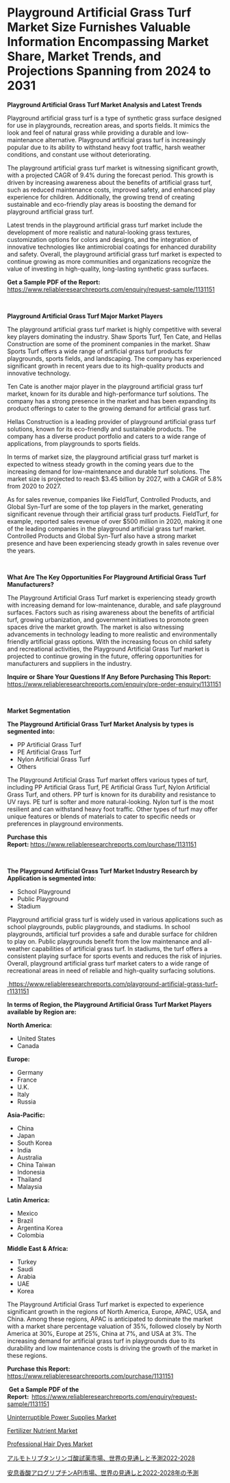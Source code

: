 <p><h1>Playground Artificial Grass Turf Market Size Furnishes Valuable Information Encompassing Market Share, Market Trends, and Projections Spanning from 2024 to 2031</h1></p><p><strong>Playground Artificial Grass Turf Market Analysis and Latest Trends</strong></p>
<p><p>Playground artificial grass turf is a type of synthetic grass surface designed for use in playgrounds, recreation areas, and sports fields. It mimics the look and feel of natural grass while providing a durable and low-maintenance alternative. Playground artificial grass turf is increasingly popular due to its ability to withstand heavy foot traffic, harsh weather conditions, and constant use without deteriorating.</p><p>The playground artificial grass turf market is witnessing significant growth, with a projected CAGR of 9.4% during the forecast period. This growth is driven by increasing awareness about the benefits of artificial grass turf, such as reduced maintenance costs, improved safety, and enhanced play experience for children. Additionally, the growing trend of creating sustainable and eco-friendly play areas is boosting the demand for playground artificial grass turf.</p><p>Latest trends in the playground artificial grass turf market include the development of more realistic and natural-looking grass textures, customization options for colors and designs, and the integration of innovative technologies like antimicrobial coatings for enhanced durability and safety. Overall, the playground artificial grass turf market is expected to continue growing as more communities and organizations recognize the value of investing in high-quality, long-lasting synthetic grass surfaces.</p></p>
<p><strong>Get a Sample PDF of the Report:&nbsp;</strong> <a href="https://www.reliableresearchreports.com/enquiry/request-sample/1131151">https://www.reliableresearchreports.com/enquiry/request-sample/1131151</a></p>
<p>&nbsp;</p>
<p><strong>Playground Artificial Grass Turf Major Market Players</strong></p>
<p><p>The playground artificial grass turf market is highly competitive with several key players dominating the industry. Shaw Sports Turf, Ten Cate, and Hellas Construction are some of the prominent companies in the market. Shaw Sports Turf offers a wide range of artificial grass turf products for playgrounds, sports fields, and landscaping. The company has experienced significant growth in recent years due to its high-quality products and innovative technology.</p><p>Ten Cate is another major player in the playground artificial grass turf market, known for its durable and high-performance turf solutions. The company has a strong presence in the market and has been expanding its product offerings to cater to the growing demand for artificial grass turf.</p><p>Hellas Construction is a leading provider of playground artificial grass turf solutions, known for its eco-friendly and sustainable products. The company has a diverse product portfolio and caters to a wide range of applications, from playgrounds to sports fields.</p><p>In terms of market size, the playground artificial grass turf market is expected to witness steady growth in the coming years due to the increasing demand for low-maintenance and durable turf solutions. The market size is projected to reach $3.45 billion by 2027, with a CAGR of 5.8% from 2020 to 2027.</p><p>As for sales revenue, companies like FieldTurf, Controlled Products, and Global Syn-Turf are some of the top players in the market, generating significant revenue through their artificial grass turf products. FieldTurf, for example, reported sales revenue of over $500 million in 2020, making it one of the leading companies in the playground artificial grass turf market. Controlled Products and Global Syn-Turf also have a strong market presence and have been experiencing steady growth in sales revenue over the years.</p></p>
<p>&nbsp;</p>
<p><strong>What Are The Key Opportunities For Playground Artificial Grass Turf Manufacturers?</strong></p>
<p><p>The Playground Artificial Grass Turf market is experiencing steady growth with increasing demand for low-maintenance, durable, and safe playground surfaces. Factors such as rising awareness about the benefits of artificial turf, growing urbanization, and government initiatives to promote green spaces drive the market growth. The market is also witnessing advancements in technology leading to more realistic and environmentally friendly artificial grass options. With the increasing focus on child safety and recreational activities, the Playground Artificial Grass Turf market is projected to continue growing in the future, offering opportunities for manufacturers and suppliers in the industry.</p></p>
<p><strong>Inquire or Share Your Questions If Any Before Purchasing This Report:</strong> <a href="https://www.reliableresearchreports.com/enquiry/pre-order-enquiry/1131151">https://www.reliableresearchreports.com/enquiry/pre-order-enquiry/1131151</a></p>
<p>&nbsp;</p>
<p><strong>Market Segmentation</strong></p>
<p><strong>The Playground Artificial Grass Turf Market Analysis by types is segmented into:</strong></p>
<p><ul><li>PP Artificial Grass Turf</li><li>PE Artificial Grass Turf</li><li>Nylon Artificial Grass Turf</li><li>Others</li></ul></p>
<p><p>The Playground Artificial Grass Turf market offers various types of turf, including PP Artificial Grass Turf, PE Artificial Grass Turf, Nylon Artificial Grass Turf, and others. PP turf is known for its durability and resistance to UV rays. PE turf is softer and more natural-looking. Nylon turf is the most resilient and can withstand heavy foot traffic. Other types of turf may offer unique features or blends of materials to cater to specific needs or preferences in playground environments.</p></p>
<p><strong>Purchase this Report:&nbsp;</strong><a href="https://www.reliableresearchreports.com/purchase/1131151">https://www.reliableresearchreports.com/purchase/1131151</a></p>
<p>&nbsp;</p>
<p><strong>The Playground Artificial Grass Turf Market Industry Research by Application is segmented into:</strong></p>
<p><ul><li>School Playground</li><li>Public Playground</li><li>Stadium</li></ul></p>
<p><p>Playground artificial grass turf is widely used in various applications such as school playgrounds, public playgrounds, and stadiums. In school playgrounds, artificial turf provides a safe and durable surface for children to play on. Public playgrounds benefit from the low maintenance and all-weather capabilities of artificial grass turf. In stadiums, the turf offers a consistent playing surface for sports events and reduces the risk of injuries. Overall, playground artificial grass turf market caters to a wide range of recreational areas in need of reliable and high-quality surfacing solutions.</p></p>
<p><a href="https://www.reliableresearchreports.com/playground-artificial-grass-turf-r1131151">&nbsp;https://www.reliableresearchreports.com/playground-artificial-grass-turf-r1131151</a></p>
<p><strong>In terms of Region, the Playground Artificial Grass Turf Market Players available by Region are:</strong></p>
<p>
    <p> <strong> North America: </strong>
        <ul>
            <li>United States</li>
            <li>Canada</li>
        </ul>
        </p> 
    <p> <strong> Europe: </strong>
        <ul>
            <li>Germany</li>
            <li>France</li>
            <li>U.K.</li>
            <li>Italy</li>
            <li>Russia</li>
        </ul>
        </p> 
    <p> <strong> Asia-Pacific: </strong>
        <ul>
            <li>China</li>
            <li>Japan</li>
            <li>South Korea</li>
            <li>India</li>
            <li>Australia</li>
            <li>China Taiwan</li>
            <li>Indonesia</li>
            <li>Thailand</li>
            <li>Malaysia</li>
        </ul>
        </p> 
    <p> <strong> Latin America: </strong>
        <ul>
            <li>Mexico</li>
            <li>Brazil</li>
            <li>Argentina Korea</li>
            <li>Colombia</li>
        </ul>
        </p> 
    <p> <strong> Middle East & Africa: </strong>
        <ul>
            <li>Turkey</li>
            <li>Saudi</li>
            <li>Arabia</li>
            <li>UAE</li>
            <li>Korea</li>
        </ul>
    </p>
    </p>
<p><p>The Playground Artificial Grass Turf market is expected to experience significant growth in the regions of North America, Europe, APAC, USA, and China. Among these regions, APAC is anticipated to dominate the market with a market share percentage valuation of 35%, followed closely by North America at 30%, Europe at 25%, China at 7%, and USA at 3%. The increasing demand for artificial grass turf in playgrounds due to its durability and low maintenance costs is driving the growth of the market in these regions.</p></p>
<p><strong>Purchase this Report: </strong><a href="https://www.reliableresearchreports.com/purchase/1131151">https://www.reliableresearchreports.com/purchase/1131151</a></p>
<p>&nbsp;<strong>Get a Sample PDF of the Report:&nbsp;&nbsp;</strong><a href="https://www.reliableresearchreports.com/enquiry/request-sample/1131151">https://www.reliableresearchreports.com/enquiry/request-sample/1131151</a></p>
<p><strong></strong></p>
<p><p><a href="https://www.linkedin.com/pulse/uninterruptible-power-supplies-market-trends-analysis-forecasted-1oqkf">Uninterruptible Power Supplies Market</a></p><p><a href="https://github.com/MyrtisWest1/Market-Research-Report-List-1/blob/main/fertilizer-nutrient-market.md">Fertilizer Nutrient Market</a></p><p><a href="https://www.linkedin.com/pulse/professional-hair-dyes-market-size-reveals-best-marketing-6hg8f">Professional Hair Dyes Market</a></p><p><a href="https://github.com/RaeJenkins1952/Market-Research-Report-List-1/blob/main/5088519131445.md">アルモトリプタンリンゴ酸試薬市場、世界の見通しと予測2022-2028</a></p><p><a href="https://github.com/TysonKub/Market-Research-Report-List-1/blob/main/9394295131446.md">安息香酸アログリプチンAPI市場、世界の見通しと2022-2028年の予測</a></p></p>